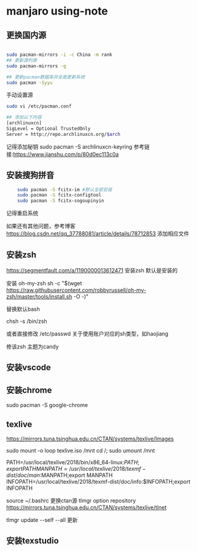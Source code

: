 # manjaro using-note

## 更换国内源

```bash

sudo pacman-mirrors -i -c China -m rank
## 更新源列表
sudo pacman-mirrors -g

## 更新pacman数据库并全面更新系统
sudo pacman -Syyu
```

手动设置源

```bash
sudo vi /etc/pacman.conf

## 添加以下内容
[archlinuxcn]
SigLevel = Optional TrustedOnly
Server = http://repo.archlinuxcn.org/$arch
```
记得添加秘钥
sudo pacman -S  archlinuxcn-keyring
参考链接:https://www.jianshu.com/p/80d0ec113c0a

## 安装搜狗拼音

```bash
    sudo pacman -S fcitx-im #默认全部安装
    sudo pacman -S fcitx-configtool
    sudo pacman -S fcitx-sogoupinyin
```

记得重启系统
    
如果还有其他问题，参考博客 https://blog.csdn.net/qq_37788081/article/details/78712853 添加相应文件
    
## 安装zsh
https://segmentfault.com/a/1190000013612471
安装zsh 默认是安装的

安装 oh-my-zsh
sh -c "$(wget https://raw.githubusercontent.com/robbyrussell/oh-my-zsh/master/tools/install.sh -O -)"

替换默认bash

chsh -s /bin/zsh 

或者直接修改 /etc/passwd 关于使用账户对应的sh类型，如haojiang

修该zsh 主题为candy
## 安装vscode

## 安装chrome

sudo pacman -S google-chrome

## texlive

https://mirrors.tuna.tsinghua.edu.cn/CTAN/systems/texlive/Images

sudo mount -o loop texlive.iso /mnt
cd /; sudo umount /mnt

PATH=/usr/local/texlive/2018/bin/x86_64-linux:$PATH;export PATH
MANPATH=/usr/local/texlive/2018/texmf-dist/doc/man:$MANPATH;export MANPATH
INFOPATH=/usr/local/texlive/2018/texmf-dist/doc/info:$INFOPATH;export INFOPATH 

source ~/.bashrc
更换ctan源
tlmgr option repository https://mirrors.tuna.tsinghua.edu.cn/CTAN/systems/texlive/tlnet

tlmgr update --self --all 更新
## 安装texstudio


